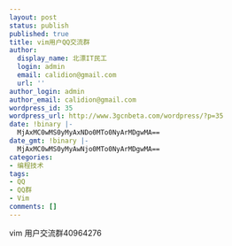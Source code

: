 ```yaml
---
layout: post
status: publish
published: true
title: vim用户QQ交流群
author:
  display_name: 北漂IT民工
  login: admin
  email: calidion@gmail.com
  url: ''
author_login: admin
author_email: calidion@gmail.com
wordpress_id: 35
wordpress_url: http://www.3gcnbeta.com/wordpress/?p=35
date: !binary |-
  MjAxMC0wMS0yMyAxNDo0MTo0NyArMDgwMA==
date_gmt: !binary |-
  MjAxMC0wMS0yMyAwNjo0MTo0NyArMDgwMA==
categories:
- 编程技术
tags:
- QQ
- QQ群
- Vim
comments: []
---
```

vim 用户交流群40964276

